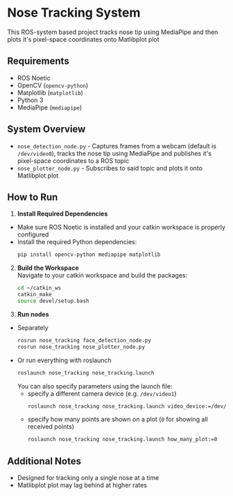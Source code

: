 # Nose Tracking System
This ROS-system based project tracks nose tip using MediaPipe and then plots it's pixel-space coordinates onto Matlibplot plot 

## Requirements
- ROS Noetic
- OpenCV (`opencv-python`)
- Matplotlib (`matplotlib`)
- Python 3
- MediaPipe (`mediapipe`)

## System Overview
- `nose_detection_node.py` - Captures frames from a webcam (default is `/dev/video0`), tracks the nose tip using MediaPipe and publishes it's pixel-space coordinates to a ROS topic
- `nose_plotter_node.py` - Subscribes to said topic and plots it onto Matlibplot plot

## How to Run

1. **Install Required Dependencies**
- Make sure ROS Noetic is installed and your catkin workspace is properly configured
- Install the required Python dependencies:
    ```bash
    pip install opencv-python mediapipe matplotlib
    ```

2. **Build the Workspace**  
    Navigate to your catkin workspace and build the packages:
    ```bash
    cd ~/catkin_ws
    catkin_make
    source devel/setup.bash
    ```
3. **Run nodes**
- Separately
    ```bash
    rosrun nose_tracking face_detection_node.py
    rosrun nose_tracking nose_plotter_node.py
    ```
- Or run everything with roslaunch
    ```bash
    roslaunch nose_tracking nose_tracking.launch
    ```
    You can also specify parameters using the launch file:
    - specify a different camera device (e.g. `/dev/video1`)
         ```bash
        roslaunch nose_tracking nose_tracking.launch video_device:=/dev/video1
         ```
    - specify how many points are shown on a plot (`0` for showing all received points)
        ```bash
        roslaunch nose_tracking nose_tracking.launch how_many_plot:=0
        ```
## Additional Notes
- Designed for tracking only a single nose at a time 
- Matlibplot plot may lag behind at higher rates



